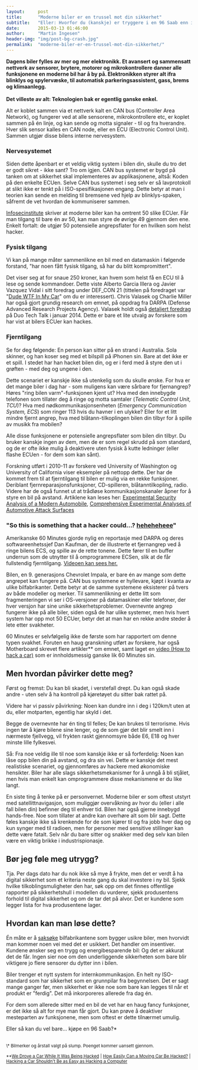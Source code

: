 ```yaml
---
layout:     post
title:      "Moderne biler er en trussel mot din sikkerhet"
subtitle:   "Eller: Hvorfor du (kanskje) er tryggere i en 96 Saab enn i en Tesla.*"
date:       2015-03-13 01:46:00
author:     "Martin Ingesen"
header-img: "img/post-bg-crash.jpg"
permalink:  "moderne-biler-er-en-trussel-mot-din-sikkerhet/"
---
```


**Dagens biler fylles av mer og mer elektronikk. Et avansert og sammensatt nettverk av sensorer, brytere, motorer og mikrokontrollere danner alle funksjonene en moderne bil har å by på. Elektronikken styrer alt ifra blinklys og spylervæske, til automatisk parkeringsassistent, gass, brems og klimaanlegg.**
<br>
<br>
**Det villeste av alt: Teknologien bak er egentlig ganske enkel.**

Alt er koblet sammen via et nettverk kalt en CAN bus (Controller Area Network), og fungerer ved at alle sensorene, mikrokontrollere etc, er koplet sammen på én linje, og kan sende og motta signaler - til og fra hverandre. Hver slik sensor kalles en CAN node, eller en ECU (Electronic Control Unit). Sammen utgjør disse bilens interne nervesystem.

### Nervesystemet

Siden dette åpenbart er et veldig viktig system i bilen din, skulle du tro det er godt sikret - ikke sant?
Tro om igjen. CAN bus systemet er bygd på tanken om at sikkerhet skal implementeres av applikasjonene, altså: Koden på den enkelte ECUen. Selve CAN bus systemet i seg selv er så lavprotokoll at slikt ikke er tenkt på i ISO-spesifikasjonen engang. Dette betyr at man i teorien kan sende en melding til bremsene ved hjelp av blinklys-spaken, såfremt de vet hvordan de kommuniserer sammen.

[Infosecinstitute](http://resources.infosecinstitute.com/car-hacking-safety-without-security/) skriver at moderne biler kan ha omtrent 50 slike ECUer. Får man tilgang til bare én av 50, kan man styre de øvrige 49 gjennom den ene. Enkelt fortalt: de utgjør 50 potensielle angrepsflater for en hvilken som helst hacker.

### Fysisk tilgang

Vi kan på mange måter sammenlikne en bil med en datamaskin i følgende forstand, "har noen fått fysisk tilgang, så har du blitt kompromittert".

Det viser seg at for snaue 250 kroner, kan hvem som helst få en ECU til å lese og sende kommandoer. Dette viste Alberto Garcia Illera og Javier Vazquez Vidal i sitt foredrag under DEF_CON 21 (tittelen på foredraget var "[Dude WTF In My Car](https://www.defcon.org/images/defcon-21/dc-21-presentations/Illera-Vidal/DEFCON-21-Illera-Vidal-Dude-WTF-in-My-Car-Updated.pdf)" om du er interessert). Chris Valasek og Charlie Miller har også gjort grundig research om emnet, på oppdrag fra DARPA (Defense Advanced Research Projects Agency). Valasek holdt også [detaljert foredrag](https://www.youtube.com/watch?v=737_GtDmfH4) på Duo Tech Talk i januar 2014. Dette er bare et lite utvalg av forskere som har vist at bilers ECUer kan hackes.

### Fjerntilgang

Se for deg følgende: En person kan sitter på en strand i Australia. Sola skinner, og han koser seg med et bilspill på iPhonen sin. Bare at det ikke er et spill. I stedet har han hacket bilen din, og er i ferd med å styre den ut i grøften - med deg og ungene i den.

Dette scenariet er kanskje ikke så utenkelig som du skulle ønske. For hva er det mange biler i dag har - som muligens kan være sårbare for fjernangrep? Høres "ring bilen varm"-funksjonen kjent ut? Hva med den innebygde telefonen som tillater deg å ringe og motta samtaler  (*Telematic Control Unit, TCU*)? Hva med nødkommunikasjonsenheten (*Emergency Communication System, ECS*) som ringer 113 hvis du havner i en ulykke? Eller for et litt mindre fjernt angrep, hva med blåtann-tilkoplingen bilen din tilbyr for å spille av musikk fra mobilen?

Alle disse funksjonene er potensielle angrepsflater som bilen din tilbyr. Du bruker kanskje ingen av dem, men de er som regel skrudd på som standard, og de er ofte ikke mulig å deaktivere uten fysisk å kutte ledninger (eller flashe ECUen - for dem som kan sånt).

Forskning utført i 2010-11 av forskere ved University of Washington og University of California viser eksempler på nettopp dette. Der har de kommet frem til at fjerntilgang til bilen er mulig via en rekke funksjoner. Deriblant fjernreparasjonsfunksjoner, CD-spilleren, blåtanntilkopling, radio. Videre har de også funnet ut at trådløse kommunikasjonskanaler åpner for å styre en bil på avstand. Artiklene kan leses her: [Experimental Security Analysis of a Modern Automobile](http://www.autosec.org/pubs/cars-oakland2010.pdf), [Comprehensive Experimental Analyses of Automotive Attack Surfaces](http://www.autosec.org/pubs/cars-usenixsec2011.pdf)

### "So this is something that a hacker could...? [heheheheee](https://www.youtube.com/watch?v=7E1WsdODxu0)"

Amerikanske 60 Minutes gjorde nylig en reportasje med DARPA og deres softwareenhetssjef Dan Kaufman, der de illustrerte et fjernangrep ved å ringe bilens ECS, og spille av de rette tonene. Dette fører til en buffer underrun som de utnytter til å omprogrammere ECSen, slik at de får fullstendig fjerntilgang. [Videoen kan sees her.](https://www.youtube.com/watch?v=7E1WsdODxu0)

Bilen, en 9. generasjons Chevrolet Impala, er bare én av mange som dette angrepet kan fungere på. CAN bus systemene er hyllevare, kjøpt i kvanta av ulike bilfabrikanter. Dette betyr at de samme systemene eksisterer på tvers av både modeller og merker. Til sammenlikning er dette litt som fragmenteringen vi ser i OS-versjoner på datamaskiner eller telefoner, der hver versjon har sine unike sikkerhetsproblemer. Overnevnte angrep fungerer ikke på alle biler, siden også de har ulike systemer, men hvis hvert system har opp mot 50 ECUer, betyr det at man har en rekke andre steder å lete etter svakheter.

60 Minutes er selvfølgelig ikke de første som har rapportert om denne typen svakhet. Foruten en haug granskning utført av forskere, har også Motherboard skrevet flere artikler** om emnet, samt laget en [video (How to hack a car)](https://www.youtube.com/watch?v=3jstaBeXgAs) som er innholdsmessig ganske lik 60 Minutes sin.

## Men hvordan påvirker dette meg?

Først og fremst: Du kan bli skadet, i verstefall drept. Du kan også skade andre - uten selv å ha kontroll på kjøretøyet du sitter bak rattet på.

Videre har vi passiv påvirkning: Noen kan dundre inn i deg i 120km/t uten at du, eller motparten, egentlig har skyld i det.

Begge de overnevnte har én ting til felles; De kan brukes til terrorisme. Hvis ingen tør å kjøre bilene sine lenger, og de som gjør det blir smelt inn i nærmeste fjellvegg, vil frykten raskt gjennomsyre både E6, E18 og hver minste lille fylkesvei.

Så: Fra noe veldig ille til noe som kanskje ikke er så forferdelig: Noen kan låse opp bilen din på avstand, og dra sin vei. Dette er kanskje det mest realistiske scenariet, og gjennomføres av hackere med økonomiske hensikter. Biler har alle slags sikkerhetsmekanismer for å unngå å bli stjålet, men hvis man enkelt kan omprogrammere disse mekanismene er du like langt.

En siste ting å tenke på er personvernet. Moderne biler er som oftest utstyrt med satellittnavigasjon, som muliggjør overvåkning av hvor du (eller i alle fall bilen din) befinner deg til enhver tid. Bilen har også gjerne innebygd hands-free. Noe som tillater  at andre kan overhøre alt som blir sagt. Dette føles kanskje ikke så krenkende for de som kjører til og fra jobb hver dag og kun synger med til radioen, men for personer med sensitive stillinger kan dette være fatalt. Selv når du bare sitter og snakker med deg selv kan bilen være en viktig brikke i industrispionasje.

## Bør jeg føle meg utrygg?

Tja. Per dags dato har du nok ikke så mye å frykte, men det er verdt å ha digital sikkerhet  som et kriteria neste gang du skal investere i ny bil. Sjekk hvilke tilkoblingsmuligheter den har, søk opp om det finnes offentlige rapporter på sikkerhetshull i modellen du vurderer, sjekk produsentens forhold til digital sikkerhet og om de tar det på alvor. Det er kundene som legger lista for hva produsentene lager.

## Hvordan kan man løse dette?

Én måte er å [saksøke](http://www.computerworld.com/article/2895057/lawsuit-seeks-damages-against-automakers-and-their-hackable-cars.html) bilfabrikantene som bygger usikre biler, men hvorvidt man kommer noen vei med det er usikkert. Det handler om insentiver. Kundene ønsker seg en trygg og energibesparende bil: Og det er akkurat det de får. Ingen sier noe om den underliggende sikkerheten som bare blir viktigere jo flere sensorer du dytter inn i bilen.

Biler trenger et nytt system for internkommunikasjon. En helt ny ISO-standard som har sikkerhet som en grunnpilar fra begynnelsen. Det er sagt mange ganger før, men sikkerhet er ikke noe som bare kan legges til når et produkt er "ferdig". Det må inkorporeres allerede fra dag én.

For dem som allerede sitter med en bil de vet har en haug fancy funksjoner, er det ikke så alt for mye man får gjort. Du kan prøve å deaktiver mesteparten av funksjonene, men som oftest er dette tilnærmet umulig.


Eller så kan du vel bare... kjøpe en 96 Saab?*


<br>
<small>\* Bilmerker og årstall valgt på slump. Poenget kommer uansett gjennom.</small>

<small>\*\*[We Drove a Car While It Was Being Hacked](http://motherboard.vice.com/read/we-drove-a-car-while-it-was-being-hacked)
| [How Easily Can a Moving Car Be Hacked?](http://motherboard.vice.com/blog/how-easily-can-a-moving-car-be-hacked)
| [Hacking a Car Shouldn't Be as Easy as Hacking a Computer](http://motherboard.vice.com/read/hacking-a-car-shouldnt-be-as-easy-as-hacking-a-computer)</small>
